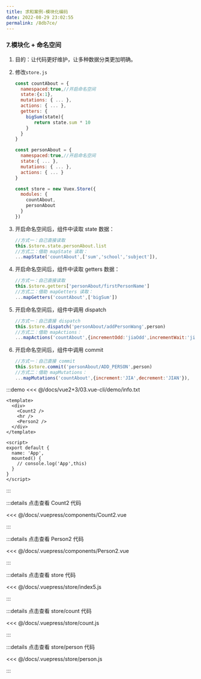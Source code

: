 ```yaml
---
title: 求和案例-模块化编码
date: 2022-08-29 23:02:55
permalink: /8db7ce/
---
```

### 7.模块化 + 命名空间

1. 目的：让代码更好维护，让多种数据分类更加明确。

2. 修改`store.js`

   ```javascript
   const countAbout = {
     namespaced:true,//开启命名空间
     state:{x:1},
     mutations: { ... },
     actions: { ... },
     getters: {
       bigSum(state){
          return state.sum * 10
       }
     }
   }

   const personAbout = {
     namespaced:true,//开启命名空间
     state:{ ... },
     mutations: { ... },
     actions: { ... }
   }

   const store = new Vuex.Store({
     modules: {
       countAbout,
       personAbout
     }
   })
   ```

3. 开启命名空间后，组件中读取 state 数据：

   ```js
   //方式一：自己直接读取
   this.$store.state.personAbout.list
   //方式二：借助 mapState 读取：
   ...mapState('countAbout',['sum','school','subject']),
   ```

4. 开启命名空间后，组件中读取 getters 数据：

   ```js
   //方式一：自己直接读取
   this.$store.getters['personAbout/firstPersonName']
   //方式二：借助 mapGetters 读取：
   ...mapGetters('countAbout',['bigSum'])
   ```

5. 开启命名空间后，组件中调用 dispatch

   ```js
   //方式一：自己直接 dispatch
   this.$store.dispatch('personAbout/addPersonWang',person)
   //方式二：借助 mapActions：
   ...mapActions('countAbout',{incrementOdd:'jiaOdd',incrementWait:'jiaWait'})
   ```

6. 开启命名空间后，组件中调用 commit

   ```js
   //方式一：自己直接 commit
   this.$store.commit('personAbout/ADD_PERSON',person)
   //方式二：借助 mapMutations：
   ...mapMutations('countAbout',{increment:'JIA',decrement:'JIAN'}),
   ```

:::demo <<< @/docs/vue2+3/03.vue-cli/demo/info.txt

```vue
<template>
  <div>
    <Count2 />
    <hr />
    <Person2 />
  </div>
</template>

<script>
export default {
  name: 'App',
  mounted() {
    // console.log('App',this)
  }
}
</script>
```

:::

:::details 点击查看 Count2 代码

<<< @/docs/.vuepress/components/Count2.vue

:::

:::details 点击查看 Person2 代码

<<< @/docs/.vuepress/components/Person2.vue

:::

:::details 点击查看 store 代码

<<< @/docs/.vuepress/store/index5.js

:::

:::details 点击查看 store/count 代码

<<< @/docs/.vuepress/store/count.js

:::

:::details 点击查看 store/person 代码

<<< @/docs/.vuepress/store/person.js

:::
